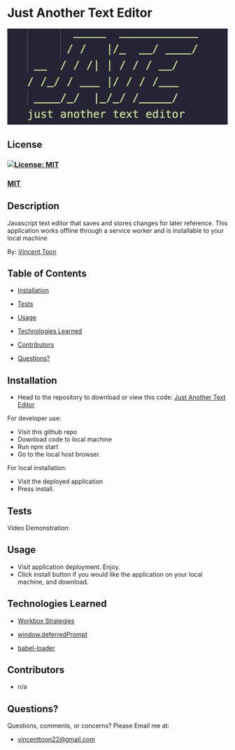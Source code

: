 # Just Another Text Editor

![JATE header](./assets/images/jate-header-img.jpg)

## License
### [![License: MIT](https://img.shields.io/badge/License-MIT-yellow.svg)](https://opensource.org/licenses/MIT)
### [MIT](https://opensource.org/licenses/MIT)

## Description

Javascript text editor that saves and stores changes for later reference. This application works offline through a service worker and is installable to your local machine

By: [Vincent Toon](https://github.com/Vincenttoon)

## Table of Contents

* [Installation](#installation)

* [Tests](#tests)

* [Usage](#usage)  

* [Technologies Learned](#technologies-learned)

* [Contributors](#contributors)

* [Questions?](#questions)

## Installation

* Head to the repository to download or view this code: [Just Another Text Editor](https://github.com/Vincenttoon/textfas-burrito-two)

For developer use:
- Visit this github repo
- Download code to local machine
- Run npm start 
- Go to the local host browser. 

For local installation: 
- Visit the deployed application 
- Press install.

## Tests

Video Demonstration:

## Usage

- Visit application deployment. Enjoy. 
- Click install button if you would like the application on your local machine, and download.

## Technologies Learned

- [Workbox Strategies](https://www.harrytheo.com/blog/2021/03/workbox-strategies-with-examples-and-use-cases/)

- [window.deferredPrompt](https://web.dev/codelab-make-installable/)

- [babel-loader](https://isamatov.com/webpack-explained-simply-plugins-loaders-and-babel/#:~:text=Babel%20loader%20is%20used%20to,and%20even%20JSX%20(React).)

## Contributors

* n/a

## Questions?

Questions, comments, or concerns? Please Email me at:
* vincenttoon22@gmail.com